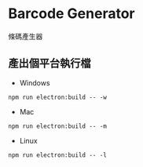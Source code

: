 # Barcode Generator 

條碼產生器
## 產出個平台執行檔
- Windows
```
npm run electron:build -- -w 
``` 

- Mac 
```
npm run electron:build -- -m 
``` 

- Linux
```
npm run electron:build -- -l
``` 
